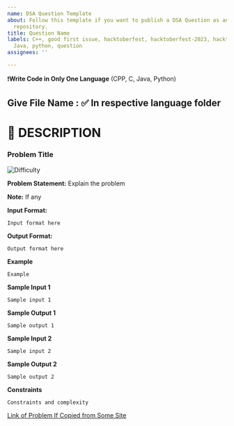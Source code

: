 ```yaml
---
name: DSA Question Template
about: Follow this template if you want to publish a DSA Question as an issue in this
  repository.
title: Question Name
labels: C++, good first issue, hacktoberfest, hacktoberfest-2023, hacktoberfest-accepted,
  Java, python, question
assignees: ''

---
```


❗**Write Code in Only One Language** (CPP, C, Java, Python)

## Give File Name : <some file name> ✅ In respective language folder

# 📑 DESCRIPTION

### Problem Title

![Difficulty](https://img.shields.io/badge/Difficulty-Level_of_Difficulty-brightgreen)

**Problem Statement:** 
Explain the problem

**Note:**
If any

**Input Format:**
```
Input format here
```
**Output Format:**
```
Output format here
```

**Example**
```
Example

```

**Sample Input 1**
```
Sample input 1
```

**Sample Output 1**
```
Sample output 1
```

**Sample Input 2**
```
Sample input 2
```

**Sample Output 2**
```
Sample output 2
```

**Constraints**
```
Constraints and complexity 
```

[Link of Problem If Copied from Some Site](https://github.com/Chitresh-code/DSA_Worksheet)
